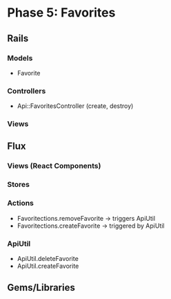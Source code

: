 # Phase 5: Favorites

## Rails
### Models
* Favorite

### Controllers
* Api::FavoritesController (create, destroy)

### Views

## Flux
### Views (React Components)

### Stores

### Actions
* Favoritections.removeFavorite -> triggers ApiUtil
* Favoritections.createFavorite -> triggered by ApiUtil

### ApiUtil
* ApiUtil.deleteFavorite
* ApiUtil.createFavorite

## Gems/Libraries
